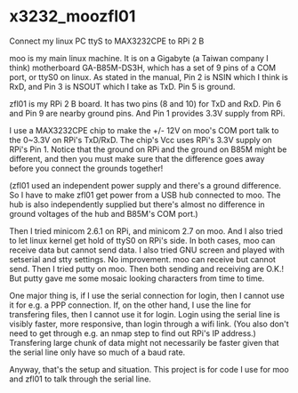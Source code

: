# x3232_moozfl01
Connect my linux PC ttyS to MAX3232CPE to RPi 2 B

moo is my main linux machine. It is on a Gigabyte (a Taiwan company I
think) motherboard GA-B85M-DS3H, which has a set of 9 pins of a COM
port, or ttyS0 on linux. As stated in the manual, Pin 2 is NSIN which
I think is RxD, and Pin 3 is NSOUT which I take as TxD. Pin 5 is
ground.

zfl01 is my RPi 2 B board. It has two pins (8 and 10) for TxD and
RxD. Pin 6 and Pin 9 are nearby ground pins. And Pin 1 provides 3.3V
supply from RPi.

I use a MAX3232CPE chip to make the +/- 12V on moo's COM port talk to
the 0~3.3V on RPi's TxD/RxD. The chip's Vcc uses RPi's 3.3V supply on
RPi's Pin 1. Notice that the ground on RPi and the ground on B85M
might be different, and then you must make sure that the difference
goes away before you connect the grounds together!

(zfl01 used an independent power supply and there's a ground
difference. So I have to make zfl01 get power from a USB hub connected
to moo. The hub is also independently supplied but there's almost no
difference in ground voltages of the hub and B85M's COM port.)

Then I tried minicom 2.6.1 on RPi, and minicom 2.7 on moo. And I also
tried to let linux kernel get hold of ttyS0 on RPi's side. In both
cases, moo can receive data but cannot send data. I also tried GNU
screen and played with setserial and stty settings. No
improvement. moo can receive but cannot send. Then I tried putty on
moo. Then both sending and receiving are O.K.! But putty gave me some
mosaic looking characters from time to time.

One major thing is, if I use the serial connection for login, then I
cannot use it for e.g. a PPP connection. If, on the other hand, I use
the line for transfering files, then I cannot use it for login. Login
using the serial line is visibly faster, more responsive, than login
through a wifi link. (You also don't need to get through e.g. an nmap
step to find out RPi's IP address.) Transfering large chunk of data
might not necessarily be faster given that the serial line only have
so much of a baud rate.

Anyway, that's the setup and situation. This project is for code I use
for moo and zfl01 to talk through the serial line.

